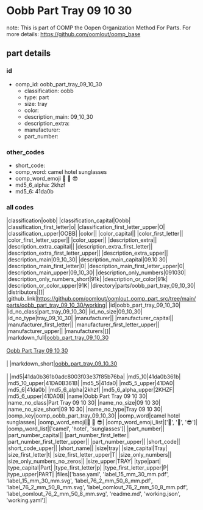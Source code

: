 # Oobb Part Tray 09 10 30  

note: This is part of OOMP the Oopen Organization Method For Parts. For more details: https://github.com/oomlout/oomp_base

##  part details





### id
* oomp_id: oobb_part_tray_09_10_30
  * classification: oobb
  * type: part
  * size: tray
  * color: 
  * description_main: 09_10_30
  * description_extra: 
  * manufacturer: 
  * part_number: 

### other_codes
* short_code: 
* oomp_word: camel hotel sunglasses
* oomp_word_emoji :camel: :hotel: :sunglasses:
* md5_6_alpha: 2khzf
* md5_6: 41da0b

### all codes 
|classification|oobb|
|classification_capital|Oobb|
|classification_first_letter|o|
|classification_first_letter_upper|O|
|classification_upper|OOBB|
|color||
|color_capital||
|color_first_letter||
|color_first_letter_upper||
|color_upper||
|description_extra||
|description_extra_capital||
|description_extra_first_letter||
|description_extra_first_letter_upper||
|description_extra_upper||
|description_main|09_10_30|
|description_main_capital|09.10 30|
|description_main_first_letter|0|
|description_main_first_letter_upper|0|
|description_main_upper|09_10_30|
|description_only_numbers|091030|
|description_only_numbers_short|91k|
|description_or_color|91k|
|description_or_color_upper|91K|
|directory|parts/oobb_part_tray_09_10_30|
|distributors|[]|
|github_link|https://github.com/oomlout/oomlout_oomp_part_src/tree/main/parts/oobb_part_tray_09_10_30/working|
|id|oobb_part_tray_09_10_30|
|id_no_class|part_tray_09_10_30|
|id_no_size|09_10_30|
|id_no_type|tray_09_10_30|
|manufacturer||
|manufacturer_capital||
|manufacturer_first_letter||
|manufacturer_first_letter_upper||
|manufacturer_upper||
|manufacturers|[]|
|markdown_full|[oobb_part_tray_09_10_30](https://github.com/oomlout/oomlout_oomp_part_src/tree/main/parts/oobb_part_tray_09_10_30/working)<br>[](https://github.com/oomlout/oomlout_oomp_part_src/tree/main/parts/oobb_part_tray_09_10_30/working)<br>[Oobb Part Tray 09 10 30](https://github.com/oomlout/oomlout_oomp_part_src/tree/main/parts/oobb_part_tray_09_10_30/working)<br><br>|
|markdown_short|[oobb_part_tray_09_10_30](https://github.com/oomlout/oomlout_oomp_part_src/tree/main/parts/oobb_part_tray_09_10_30/working)<br><br>|
|md5|41da0b361b0adc8003f03e37f85b76ba|
|md5_10|41da0b361b|
|md5_10_upper|41DA0B361B|
|md5_5|41da0|
|md5_5_upper|41DA0|
|md5_6|41da0b|
|md5_6_alpha|2khzf|
|md5_6_alpha_upper|2KHZF|
|md5_6_upper|41DA0B|
|name|Oobb Part Tray 09 10 30|
|name_no_class|Part Tray 09 10 30|
|name_no_size|09 10 30|
|name_no_size_short|09 10 30|
|name_no_type|Tray 09 10 30|
|oomp_key|oomp_oobb_part_tray_09_10_30|
|oomp_word|camel hotel sunglasses|
|oomp_word_emoji|:camel: :hotel: :sunglasses:|
|oomp_word_emoji_list|[':camel:', ':hotel:', ':sunglasses:']|
|oomp_word_list|['camel', 'hotel', 'sunglasses']|
|part_number||
|part_number_capital||
|part_number_first_letter||
|part_number_first_letter_upper||
|part_number_upper||
|short_code||
|short_code_upper||
|short_name||
|size|tray|
|size_capital|Tray|
|size_first_letter|t|
|size_first_letter_upper|T|
|size_only_numbers||
|size_only_numbers_no_zeros||
|size_upper|TRAY|
|type|part|
|type_capital|Part|
|type_first_letter|p|
|type_first_letter_upper|P|
|type_upper|PART|
|files|['base.yaml', 'label_15_mm_30_mm.pdf', 'label_15_mm_30_mm.svg', 'label_76_2_mm_50_8_mm.pdf', 'label_76_2_mm_50_8_mm.svg', 'label_oomlout_76_2_mm_50_8_mm.pdf', 'label_oomlout_76_2_mm_50_8_mm.svg', 'readme.md', 'working.json', 'working.yaml']|
